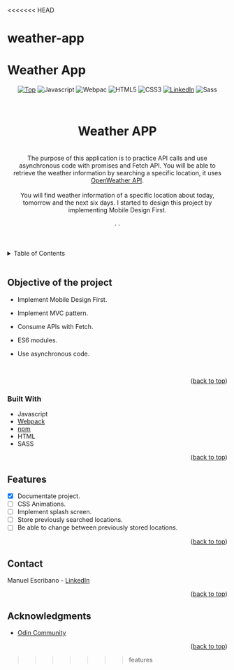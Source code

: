 <<<<<<< HEAD
# weather-app
Weather App
=======
<div id="top" align="center">

[![Top][top-shield]][top-url]
![Javascript][js-shield]
![Webpac][webpack-shield]
![HTML5][html-shield]
![CSS3][css-shield]
[![LinkedIn][linkedin-shield]][linkedin-url]
![Sass][sass-shield]

</div>

<br />
<div align="center">
<h1 align="center">Weather APP</h3>

  <p align="center">
      <br />
    The purpose of this application is to practice API calls and use asynchronous code with promises and Fetch API.
    You will be able to retrieve the weather information by searching a specific location, it uses <a href="https://openweathermap.org/"> OpenWeather API</a>.
    <br />
    <br />
    You will find weather information of a specific location about today, tomorrow and the next six days. I started to design this project by implementing Mobile Design First.
    <br />
    <br />
    <!-- <a href="https://github.com/LPRegen/TodoList">View Demo</a> -->
    ·
    <!-- <a href="https://github.com/LPRegen/TodoList/issues">Report Bug</a> -->
    ·
    <!-- <a href="https://github.com/LPRegen/TodoList/issues">Request Feature</a> -->
    <br />
    <br />
    <br />

  </p>
</div>

<details>
  <summary>Table of Contents</summary>
  <ol>
    <li>
      <a href="#about-of-the-project">Objective of the project</a>
      <ul>
        <li><a href="#built-with">Built With</a></li>
      </ul>
    </li>
    <li><a href="#features">Features</a></li>
    <li><a href="#contact">Contact</a></li>
    <li><a href="#acknowledgments">Acknowledgments</a></li>
  </ol>
</details>
    <br />

## Objective of the project

- Implement Mobile Design First.
- Implement MVC pattern.
- Consume APIs with Fetch.
- ES6 modules.
- Use asynchronous code.

  <br />

<!-- [![Product Name Screen Shot][product-screenshot]](https://github.com/LPRegen/TodoList/blob/main/src/images/todaySection.png) -->

<p align="right">(<a href="#top">back to top</a>)</p>

### Built With

- Javascript
- [Webpack](https://webpack.js.org/)
- [npm](https://www.npmjs.com/)
- HTML
- SASS

<p align="right">(<a href="#top">back to top</a>)</p>

## Features

- [x] Documentate project.
- [ ] CSS Animations.
- [ ] Implement splash screen.
- [ ] Store previously searched locations.
- [ ] Be able to change between previously stored locations.

<p align="right">(<a href="#top">back to top</a>)</p>

## Contact

Manuel Escribano - [LinkedIn](https://www.linkedin.com/in/manuel-escribano-lpregen/)

<p align="right">(<a href="#top">back to top</a>)</p>

## Acknowledgments

- [Odin Community](https://www.theodinproject.com/)

<p align="right">(<a href="#top">back to top</a>)</p>

[linkedin-shield]: https://img.shields.io/badge/-LinkedIn-black.svg?style=for-the-badge&logo=linkedin&colorB=555
[linkedin-url]: https://www.linkedin.com/in/manuel-escribano-lpregen/
[product-screenshot]: ./src/images/todaySection.png
[top-shield]: https://img.shields.io/badge/TOP-The%20Odin%20Project-orange?style=for-the-badge
[top-url]: https://www.theodinproject.com/
[js-shield]: https://img.shields.io/badge/javascript-%23323330.svg?style=for-the-badge&logo=javascript&logoColor=%23F7DF1E
[html-shield]: https://img.shields.io/badge/html5-%23E34F26.svg?style=for-the-badge&logo=html5&logoColor=white
[css-shield]: https://img.shields.io/badge/css3-%231572B6.svg?style=for-the-badge&logo=css3&logoColor=white?
[webpack-shield]: https://img.shields.io/badge/Webpack-blue?style=for-the-badge&logo=appveyor
[sass-shield]: https://img.shields.io/badge/Sass-CC6699?style=for-the-badge&logo=sass&logoColor=white
>>>>>>> features
